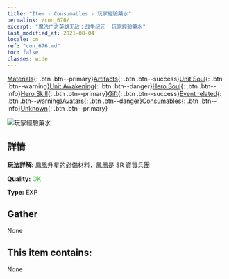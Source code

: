 ```yaml
---
title: "Item - Consumables - 玩家經驗藥水"
permalink: /con_676/
excerpt: "魔法门之英雄无敌：战争纪元  玩家經驗藥水"
last_modified_at: 2021-08-04
locale: cn
ref: "con_676.md"
toc: false
classes: wide
---
```

 [Materials](/ItemsCN/){: .btn .btn--primary}[Artifacts](/ItemsCN/Artifacts/){: .btn .btn--success}[Unit Soul](/ItemsCN/UnitSoul/){: .btn .btn--warning}[Unit Awakening](/ItemsCN/UnitAwakening/){: .btn .btn--danger}[Hero Soul](/ItemsCN/HeroSoul/){: .btn .btn--info}[Hero Skill](/ItemsCN/HeroSkill/){: .btn .btn--primary}[Gift](/ItemsCN/Gift/){: .btn .btn--success}[Event related](/ItemsCN/Events/){: .btn .btn--warning}[Avatars](/ItemsCN/Avatars/){: .btn .btn--danger}[Consumables](/ItemsCN/Consumables/){: .btn .btn--info}[Unknown](/ItemsCN/Unknown/){: .btn .btn--primary}

 ![玩家經驗藥水](/images/t/i_501.png)

## 詳情
 **玩法詳解:** 鳳凰升星的必備材料，鳳凰是 SR 資質兵團

 **Quality:** <span style="color: #32CD32">OK</span>

 **Type:** EXP

## Gather

  None

## This item contains:

  None

